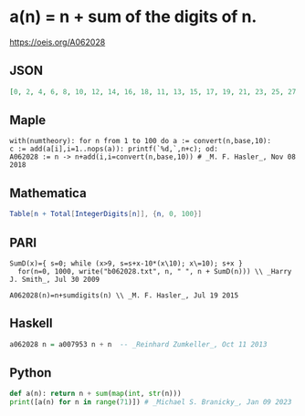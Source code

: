# a\(n\) \= n \+ sum of the digits of n\.
https://oeis.org/A062028
## JSON
```JSON
[0, 2, 4, 6, 8, 10, 12, 14, 16, 18, 11, 13, 15, 17, 19, 21, 23, 25, 27, 29, 22, 24, 26, 28, 30, 32, 34, 36, 38, 40, 33, 35, 37, 39, 41, 43, 45, 47, 49, 51, 44, 46, 48, 50, 52, 54, 56, 58, 60, 62, 55, 57, 59, 61, 63, 65, 67, 69, 71, 73, 66, 68, 70, 72, 74, 76, 78, 80, 82, 84, 77]
```
## Maple
```Maple
with(numtheory): for n from 1 to 100 do a := convert(n,base,10):
c := add(a[i],i=1..nops(a)): printf(`%d,`,n+c); od:
A062028 := n -> n+add(i,i=convert(n,base,10)) # _M. F. Hasler_, Nov 08 2018
```
## Mathematica
```Mathematica
Table[n + Total[IntegerDigits[n]], {n, 0, 100}]
```
## PARI
```PARI
SumD(x)={ s=0; while (x>9, s=s+x-10*(x\10); x\=10); s+x }
  for(n=0, 1000, write("b062028.txt", n, " ", n + SumD(n))) \\ _Harry J. Smith_, Jul 30 2009
```
```PARI
A062028(n)=n+sumdigits(n) \\ _M. F. Hasler_, Jul 19 2015
```
## Haskell
```Haskell
a062028 n = a007953 n + n  -- _Reinhard Zumkeller_, Oct 11 2013
```
## Python
```Python
def a(n): return n + sum(map(int, str(n)))
print([a(n) for n in range(71)]) # _Michael S. Branicky_, Jan 09 2023
```

